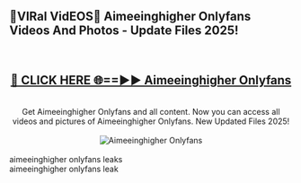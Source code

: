 <h2>🔴VIRal VidEOS🔴 Aimeeinghigher Onlyfans Videos And Photos - Update Files 2025!</h2>
<br>
<div align="center">
<h2><a href="https://virallinks.top/odZfE0" rel="nofollow">🔴 CLICK HERE 🌐==►► Aimeeinghigher Onlyfans</a></h2>
<br>
Get Aimeeinghigher Onlyfans and all content. Now you can access all videos and pictures of Aimeeinghigher Onlyfans. New Updated Files 2025!
<br>
<br>
<a href="https://virallinks.top/odZfE0" rel="nofollow" data-target="animated-image.originalLink"><img src="https://i.imgur.com/dJHk4Zq.gif)" alt="Aimeeinghigher Onlyfans" style="max-width: 100%; display: inline-block;" data-target="animated-image.originalImage"></a>
</div>
<br>
aimeeinghigher onlyfans leaks<br>
aimeeinghigher onlyfans leak